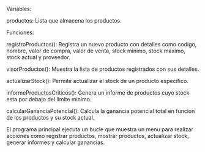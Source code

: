 Variables:

productos: Lista que almacena los productos.

Funciones:

registroProductos(): Registra un nuevo producto con detalles como codigo, nombre, valor de compra, valor de venta, stock minimo, stock maximo, stock actual y proveedor.

visorProductos(): Muestra la lista de productos registrados con sus detalles.

actualizarStock(): Permite actualizar el stock de un producto especifico.

informeProductosCriticos(): Genera un informe de productos cuyo stock esta por debajo del limite minimo.

calcularGananciaPotencial(): Calcula la ganancia potencial total en funcion de los productos y su stock actual.

El programa principal ejecuta un bucle que muestra un menu para realizar acciones como registrar productos, mostrar productos, actualizar stock, generar informes y calcular ganancias.